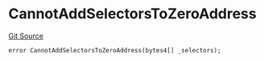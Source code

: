 # CannotAddSelectorsToZeroAddress
[Git Source](https://github.com/thrackle-io/tron/blob/e7a29d289e813f2ec0afb244343b31481470bf5f/src/client/token/handler/diamond/HandlerDiamondLib.sol)


```solidity
error CannotAddSelectorsToZeroAddress(bytes4[] _selectors);
```

